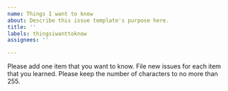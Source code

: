```yaml
---
name: Things I want to know
about: Describe this issue template's purpose here.
title: ''
labels: thingsiwanttoknow
assignees: ''

---
```


Please add one item that you want to know. File new issues for each item that you learned. Please keep the number of characters to no more than 255.